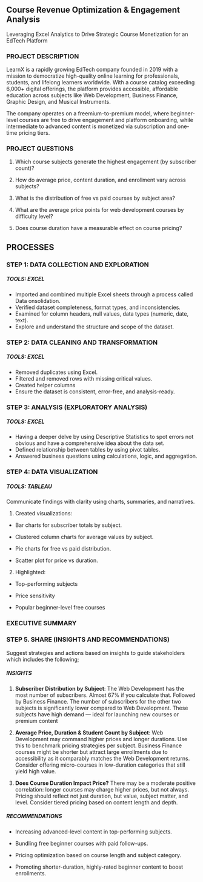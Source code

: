 ## Course Revenue Optimization & Engagement Analysis
Leveraging Excel Analytics to Drive Strategic Course Monetization for an EdTech Platform

### PROJECT DESCRIPTION
LearnX is a rapidly growing EdTech company founded in 2019 with a mission to democratize high-quality online learning for professionals, students, and lifelong learners worldwide. With a course catalog exceeding 6,000+ digital offerings, the platform provides accessible, affordable education across subjects like Web Development, Business Finance, Graphic Design, and Musical Instruments.

The company operates on a freemium-to-premium model, where beginner-level courses are free to drive engagement and platform onboarding, while intermediate to advanced content is monetized via subscription and one-time pricing tiers.

### PROJECT QUESTIONS
1. Which course subjects generate the highest engagement (by subscriber count)?

2. How do average price, content duration, and enrollment vary across subjects?

3. What is the distribution of free vs paid courses by subject area?

4. What are the average price points for web development courses by difficulty level?

5. Does course duration have a measurable effect on course pricing?

  ## PROCESSES
  ### STEP 1: DATA COLLECTION AND EXPLORATION
  ##### TOOLS: EXCEL
  
  - Imported and combined multiple Excel sheets through a process called Data onsolidation.
  - Verified dataset completeness, format types, and inconsistencies.
  - Examined for column headers, null values, data types (numeric, date, text).
  - Explore and understand the structure and scope of the dataset.


 ### STEP 2: DATA CLEANING AND TRANSFORMATION
 ##### TOOLS: EXCEL
 
 - Removed duplicates using Excel.
 - Filtered and removed rows with missing critical values.
 - Created helper columns
 - Ensure the dataset is consistent, error-free, and analysis-ready.

### STEP 3: ANALYSIS (EXPLORATORY ANALYSIS)
##### TOOLS: EXCEL

- Having a deeper delve by using Descriptive Statistics to spot errors  not obvious and have a comprehensive idea about the data set.
- Defined relationship between tables by using pivot tables.
- Answered business questions using calculations, logic, and aggregation.

  
### STEP 4: DATA VISUALIZATION 
##### TOOLS: TABLEAU

Communicate findings with clarity using charts, summaries, and narratives.

1. Created visualizations:

- Bar charts for subscriber totals by subject.

- Clustered column charts for average values by subject.

- Pie charts for free vs paid distribution.

- Scatter plot for price vs duration.

2. Highlighted:

- Top-performing subjects

- Price sensitivity

- Popular beginner-level free courses


### EXECUTIVE SUMMARY

### STEP 5. SHARE (INSIGHTS AND RECOMMENDATIONS)

Suggest strategies and actions based on insights to guide stakeholders which includes the following;

##### INSIGHTS

 1. **Subscriber Distribution by Subject**: The Web Development has the most number of subscribers. Almost 67% if you calculate that. Followed by Business Finance. The number of subscribers for the other two subjects is significantly lower compared to Web Development. These subjects have high demand — ideal for launching new courses or premium content

 2. **Average Price, Duration & Student Count by Subject**: Web Development may command higher prices and longer durations. Use this to benchmark pricing strategies per subject. Business Finance courses might be shorter but attract large enrollments due to accessibility as it comparably matches the Web Development returns. Consider offering micro-courses in low-duration categories that still yield high value.

 3. **Does Course Duration Impact Price?**
There may be a moderate positive correlation: longer courses may charge higher prices, but not always. Pricing should reflect not just duration, but value, subject matter, and level. Consider tiered pricing based on content length and depth.
    
##### RECOMMENDATIONS

 - Increasing advanced-level content in top-performing subjects.

- Bundling free beginner courses with paid follow-ups.

- Pricing optimization based on course length and subject category.

- Promoting shorter-duration, highly-rated beginner content to boost enrollments.













